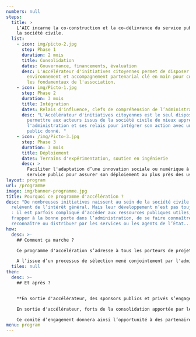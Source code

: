 ```yaml
---
numbers: null
steps:
  title: >
    L’AIC incarne la co-construction et la co-délivrance du service public avec
    la société civile.
  list:
    - icon: img/picto-2.jpg
      step: Phase 1
      duration: 2 mois
      title: Consolidation
      dates: Gouvernance, financements, évaluation
      desc: L'Accélérateur d'initiatives citoyennes permet de disposer d'un
        environnement et accompagnement partenarial clé en main pour consolider
        les fondamentaux de l'association.
    - icon: img/Picto-1.jpg
      step: Phase 2
      duration: 3 mois
      title: Intégration
      dates: Relais d'influence, clefs de compréhension de l’administration
      desc: "L'Accélérateur d'initiatives citoyennes est le seul dispositif visant à
        permettre aux acteurs issus de la société civile de mieux appréhender
        l'administration et ses relais pour intégrer son action avec un service
        public donné. "
    - icon: /img/Picto-3.jpg
      step: Phase 3
      duration: 3 mois
      title: Déploiement
      dates: Terrains d'expérimentation, soutien en ingénierie
      desc: >
        Faciliter l'adaptation d’une innovation sociale ou numérique à un
        service public pour assurer son déploiement au plus près des usagers.
layout: program
url: /programme
image: img/banner-programme.jpg
title: Pourquoi ce programme d'accélération ?
desc: "De nombreuses initiatives naissent au sein de la société civile et
  relèvent de l’intérêt général. Mais leur développement n’est pas toujours aisé
  : il est parfois compliqué d’accéder aux ressources publiques utiles, de
  frapper à la bonne porte dans l’administration, de se faire connaître,
  reconnaître ou distribuer par les services ou les agents de l’État..."
how:
  desc: >-
    ## Comment ça marche ?

    Ce programme d'accélération s’adresse à tous les porteurs de projets d’intérêt général de la société civile , quel que soit leur statut : individus ou associations, à condition que les initiatives soient en cohérence avec les valeurs du service public et qu’elles contribuent au bien commun, sans donner lieu à une captation de valeur exclusive par leurs créateurs.

    A l’issue d’un processus de sélection mené conjointement par l'administration et un jury de citoyens, les projets retenus seront accélérés durant quelques mois. Pendant cette période, l'équipe interministérielle de l'Accélérateur mobilise les ressources de l'administration pour accompagner les projets en deux phases.
  tiles: null
then:
  desc: >-
    ## Et après ?


    **En sortie d'accélérateur, des sponsors publics et privés s’engagent pour la suite du projet.** Chaque initiative sera présentée à un comité de sponsors publics et privés susceptibles de s’engager pour accompagner son développement.

    En sortie d'accélérateur, forts de la consolidation apportée par le programme, les porteurs de projets seront préparés à ce pitch final qui leur permettra de présenter les prochaines étapes et perspectives de développement de leur initiative.

    Ce comité d’engagement donnera ainsi l’opportunité à des partenaires internes ou externes à l’administration de se prononcer sur leur souhait de voir le projet se poursuivre et de contribuer à ce changement d’échelle. Ces contributions pourront prendre des formes diverses : soutien financier, apport d’expertise et de compétences, relais de distribution, mobilisation de communautés et de réseaux de contributeurs, internationalisation etc.
menu: program
---
```

